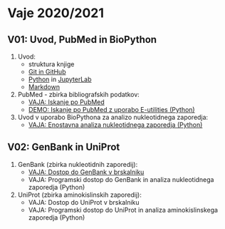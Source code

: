 # Vaje 2020/2021

## V01: Uvod, PubMed in BioPython

1. Uvod:
   * struktura knjige
   * [Git in GitHub](../priloge/git.md)
   * [Python](../priloge/python.md) in [JupyterLab](../priloge/jupyterlab.ipynb)
   * [Markdown](../priloge/markdown.md)
2. PubMed - zbirka bibliografskih podatkov:
   * [VAJA: Iskanje po PubMed](../vaje/pubmed_web.md)
   * [DEMO: Iskanje po PubMed z uporabo E-utilities (Python)](../vaje/pubmed_eutilities.ipynb)
3. Uvod v uporabo BioPythona za analizo nukleotidnega zaporedja:
   * [VAJA: Enostavna analiza nukleotidnega zaporedja (Python)](../vaje/nt-oligo_analiza.ipynb)

## V02: GenBank in UniProt

1. GenBank (zbirka nukleotidnih zaporedij):
   * [VAJA: Dostop do GenBank v brskalniku](../vaje/genbank_web.md)
   * VAJA: Programski dostop do GenBank in analiza nukleotidnega zaporedja (Python)
2. UniProt (zbirka aminokislinskih zaporedij):
   * VAJA: Dostop do UniProt v brskalniku
   * VAJA: Programski dostop do UniProt in analiza aminokislinskega zaporedja (Python)
